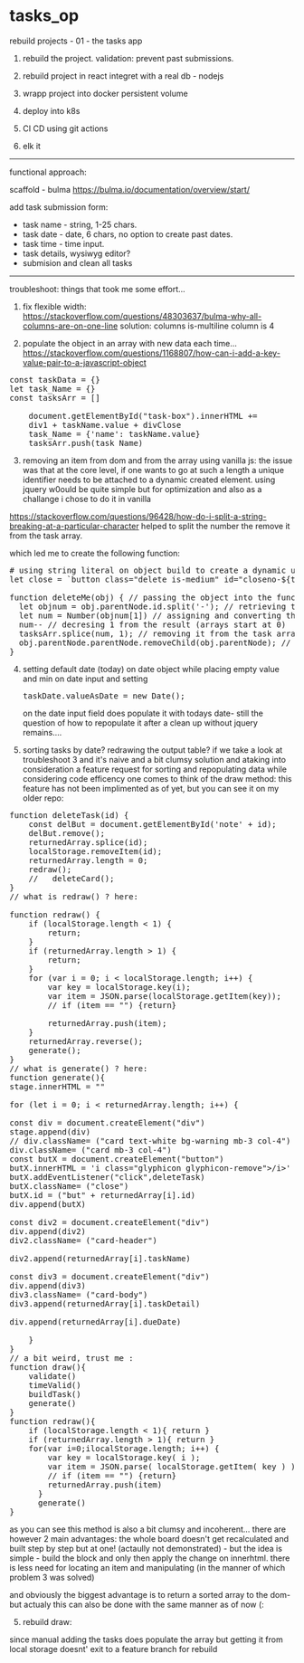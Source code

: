 # tasks_op

rebuild projects - 01 - the tasks app

1. rebuild the project.
   validation:
   prevent past submissions.

2. rebuild project in react
   integret with a real db - nodejs

3. wrapp project into docker
   persistent volume

4. deploy into k8s
5. CI CD using git actions
6. elk it

---

functional approach:

scaffold - bulma
https://bulma.io/documentation/overview/start/

add task submission form:

- task name - string, 1-25 chars.
- task date - date, 6 chars, no option to create past dates.
- task time - time input.
- task details, wysiwyg editor?
- submision and clean all tasks

---

troubleshoot:
things that took me some effort...

1. fix flexible width:
   https://stackoverflow.com/questions/48303637/bulma-why-all-columns-are-on-one-line
   solution:
   columns is-multiline
   column is 4

2. populate the object in an array with new data each time...
https://stackoverflow.com/questions/1168807/how-can-i-add-a-key-value-pair-to-a-javascript-object
<pre>
const taskData = {}
let task_Name = {}
const tasksArr = []

    document.getElementById("task-box").innerHTML += 
    div1 + taskName.value + divClose
    task_Name = {'name': taskName.value}
    tasksArr.push(task_Name)
</pre>

3. removing an item from dom and from the array using vanilla js:
   the issue was that at the core level, if one wants to go at such a length a unique identifier needs to be attached to a dynamic created element.
   using jquery w0ould be quite simple but for optimization and also as a challange i chose to do it in vanilla

https://stackoverflow.com/questions/96428/how-do-i-split-a-string-breaking-at-a-particular-character
helped to split the number the remove it from the task array.

which led me to create the following function:

<pre>
# using string literal on object build to create a dynamic unique id:
let close = `button class="delete is-medium" id="closeno-${taskID}" onclick="deleteMe(this)">/button>`;

function deleteMe(obj) { // passing the object into the function
  let objnum = obj.parentNode.id.split('-'); // retrieving the number from the id
  let num = Number(objnum[1]) // assigning and converting the result into a number from string
  num-- // decresing 1 from the result (arrays start at 0)
  tasksArr.splice(num, 1); // removing it from the task array
  obj.parentNode.parentNode.removeChild(obj.parentNode); // deleting it from the dom
}
</pre>

4. setting default date (today) on date object
   while placing empty value and min on date input and setting
   <pre>
   taskDate.valueAsDate = new Date();
   </pre>

   on the date input field does populate it with todays date-
   still the question of how to repopulate it after a clean up without jquery remains....

5. sorting tasks by date? redrawing the output table?
   if we take a look at troubleshoot 3 and it's naive and a bit clumsy solution and ataking into consideration
   a feature request for sorting and repopulating data while considering code efficency one comes to think of the draw method:
   this feature has not been implimented as of yet, but you can see it on my older repo:

<pre>
function deleteTask(id) {
	const delBut = document.getElementById('note' + id);
	delBut.remove();
	returnedArray.splice(id);
	localStorage.removeItem(id);
	returnedArray.length = 0;
	redraw();
	//   deleteCard();
}
// what is redraw() ? here:

function redraw() {
	if (localStorage.length < 1) {
		return;
	}
	if (returnedArray.length > 1) {
		return;
	}
	for (var i = 0; i < localStorage.length; i++) {
		var key = localStorage.key(i);
		var item = JSON.parse(localStorage.getItem(key));
		// if (item == "") {return}

		returnedArray.push(item);
	}
	returnedArray.reverse(); 
	generate();
}
// what is generate() ? here:
function generate(){
stage.innerHTML = ""

for (let i = 0; i < returnedArray.length; i++) {

const div = document.createElement("div")
stage.append(div)
// div.className= ("card text-white bg-warning mb-3 col-4")
div.className= ("card mb-3 col-4")
const butX = document.createElement("button")
butX.innerHTML = 'i class="glyphicon glyphicon-remove">/i>'
butX.addEventListener("click",deleteTask)
butX.className= ("close")
butX.id = ("but" + returnedArray[i].id)
div.append(butX)

const div2 = document.createElement("div")
div.append(div2)
div2.className= ("card-header")

div2.append(returnedArray[i].taskName)

const div3 = document.createElement("div")
div.append(div3)
div3.className= ("card-body")
div3.append(returnedArray[i].taskDetail)

div.append(returnedArray[i].dueDate)

    }
}
// a bit weird, trust me :
function draw(){
    validate()
    timeValid()
    buildTask()
    generate()
}
function redraw(){
    if (localStorage.length < 1){ return }
    if (returnedArray.length > 1){ return }
    for(var i=0;ilocalStorage.length; i++) {
        var key = localStorage.key( i );
        var item = JSON.parse( localStorage.getItem( key ) );
        // if (item == "") {return}
        returnedArray.push(item)
      }
      generate()
}
</pre>

as you can see this method is also a bit clumsy and incoherent...
there are however 2 main advantages:
the whole board doesn't get recalculated and built step by step but at one!
(actaully not demonstrated) - but the idea is simple - build the block and only then apply the change on innerhtml.
there is less need for locating an item and manipulating (in the manner of which problem 3 was solved)

and obviously the biggest advantage is to return a sorted array to the dom- but actualy this can also be done with the same manner as of now (:

5. rebuild draw:

since manual adding the tasks does populate the array but getting it from local storage doesnt' exit to a feature branch for rebuild

